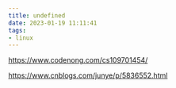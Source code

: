 ```yaml
---
title: undefined
date: 2023-01-19 11:11:41
tags:
- linux
---
```


https://www.codenong.com/cs109701454/

https://www.cnblogs.com/junye/p/5836552.html